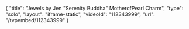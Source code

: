 {
    "title": "Jewels by Jen \"Serenity Buddha\" MotherofPearl Charm",
    "type": "solo",
    "layout": "iframe-static",
    "videoId": "112343999",
    "url": "\/tvpembed\/112343999"
}